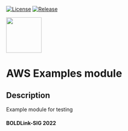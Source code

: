 [![License](https://img.shields.io/badge/License-Apache-green.svg)](https://github.com/patrickmukumbu/test-repo/blob/main/LICENSE)
[![Release](https://img.shields.io/badge/Release-v1.0.0-blue.svg)](https://github.com/patrickmukumbu/test-repo/releases)



[<img src="https://avatars.githubusercontent.com/u/25388280?s=200&v=4" width="96"/>](https://boldlink.io)

# AWS Examples module

## Description

Example module for testing

#### BOLDLink-SIG 2022

